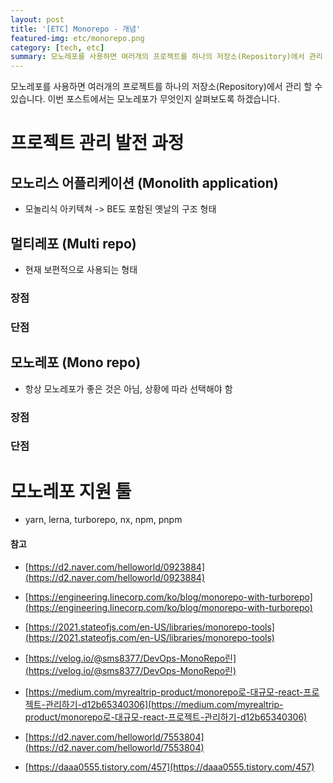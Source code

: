 ```yaml
---
layout: post
title: '[ETC] Monorepo - 개념'
featured-img: etc/monorepo.png
category: [tech, etc]
summary: 모노레포를 사용하면 여러개의 프로젝트를 하나의 저장소(Repository)에서 관리 할 수 있습니다. 이번 포스트에서는 모노레포가 무엇인지 살펴보도록 하겠습니다.
---
```


모노레포를 사용하면 여러개의 프로젝트를 하나의 저장소(Repository)에서 관리 할 수 있습니다. 이번 포스트에서는 모노레포가 무엇인지 살펴보도록 하겠습니다.

# 프로젝트 관리 발전 과정

## 모노리스 어플리케이션 (Monolith application)
- 모놀리식 아키텍쳐 -> BE도 포함된 옛날의 구조 형태

## 멀티레포 (Multi repo)
- 현재 보편적으로 사용되는 형태

### 장점

### 단점

## 모노레포 (Mono repo)
- 항상 모노레포가 좋은 것은 아님, 상황에 따라 선택해야 함

### 장점

### 단점

# 모노레포 지원 툴
- yarn, lerna, turborepo, nx, npm, pnpm

#### 참고
- [https://d2.naver.com/helloworld/0923884](https://d2.naver.com/helloworld/0923884)
- [https://engineering.linecorp.com/ko/blog/monorepo-with-turborepo](https://engineering.linecorp.com/ko/blog/monorepo-with-turborepo)

- [https://2021.stateofjs.com/en-US/libraries/monorepo-tools](https://2021.stateofjs.com/en-US/libraries/monorepo-tools)
- [https://velog.io/@sms8377/DevOps-MonoRepo린](https://velog.io/@sms8377/DevOps-MonoRepo린)
- [https://medium.com/myrealtrip-product/monorepo로-대규모-react-프로젝트-관리하기-d12b65340306](https://medium.com/myrealtrip-product/monorepo로-대규모-react-프로젝트-관리하기-d12b65340306)
- [https://d2.naver.com/helloworld/7553804](https://d2.naver.com/helloworld/7553804)
- [https://daaa0555.tistory.com/457](https://daaa0555.tistory.com/457)